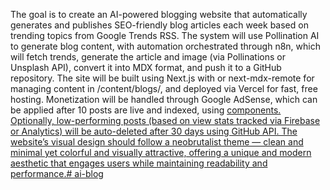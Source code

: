 The goal is to create an AI-powered blogging website that automatically generates and publishes SEO-friendly blog articles each week based on trending topics from Google Trends RSS. The system will use Pollination AI to generate blog content, with automation orchestrated through n8n, which will fetch trends, generate the article and image (via Pollinations or Unsplash API), convert it into MDX format, and push it to a GitHub repository. The site will be built using Next.js with or next-mdx-remote for managing content in /content/blogs/, and deployed via Vercel for fast, free hosting. Monetization will be handled through Google AdSense, which can be applied after 10 posts are live and indexed, using <ins> components. Optionally, low-performing posts (based on view stats tracked via Firebase or Analytics) will be auto-deleted after 30 days using GitHub API. The website’s visual design should follow a neobrutalist theme — clean and minimal yet colorful and visually attractive, offering a unique and modern aesthetic that engages users while maintaining readability and performance.# ai-blog
